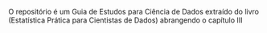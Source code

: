 O repositório é um Guia de Estudos para Ciência de Dados extraído do livro (Estatística Prática para Cientistas de Dados) abrangendo o capítulo III
